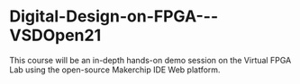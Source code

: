 # Digital-Design-on-FPGA---VSDOpen21
This course will be an in-depth hands-on demo session on the Virtual FPGA Lab using the open-source Makerchip IDE Web platform.
